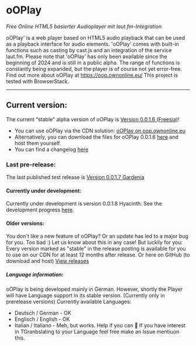 # oOPlay
 _Free Online HTML5 basierter Audioplayer mit laut.fm-Integration_

 oOPlay' is a web player based on HTML5 audio playback that can be used as a playback interface for audio elements. 'oOPlay' comes with built-in functions such as casting by cast.js and an integration of the service laut.fm.
Please note that 'oOPlay' has only been available since the beginning of 2024 and is still in a public alpha. The range of functions is constantly being expanded, but the player is of course not yet error-free.
Find out more about oOPlay at https://oop.ownonline.eu/ 
This project is tested with BrowserStack.

---

## Current version:
The current "stable" alpha version of oOPlay is [Version 0.0.1.6 (Freesia)](https://github.com/ownOnline/oOPlay/releases/tag/v0.0.1.6)!
- You can use oOPlay via the CDN solution: [oOPlay on oop.ownonline.eu](https://oop.ownonline.eu/play?lfmstream=simliveradio) 
- Alternatively, you can download the files for oOPlay 0.0.1.6 [here](https://github.com/ownOnline/oOPlay/tree/02eb49ab78957ceabb127d903c06f797055572d5/Releases/0-0-1-6)  and host them yourself.
- You can find a changelog [here](https://github.com/ownOnline/oOPlay/blob/e2cdd11398e8cf01043fa619d98725c5afdf9c53/Releases/0-0-1-6/chnagelog.txt)

### Last pre-release:
The last published test release is [Version 0.0.1.7 Gardenia](https://github.com/ownOnline/oOPlay/releases/tag/v0.0.1.7)

#### Currently under development:
Currently under development is version 0.0.1.8 Hyacinth. See the development progress [here](https://github.com/ownOnline/oOPlay/tree/e2cdd11398e8cf01043fa619d98725c5afdf9c53/Releases/_currentdevcandidate).

#### Older versions:
You don't like a new feature of oOPlay? Or an update has led to a major bug for you. Too bad :) Let us know about this in any case! But luckily for you: Every version marked as "stable" in the release posting is available for you to use on our CDN for at least 12 months after release. Or here on GitHub (to download and host)
[View releases](https://github.com/ownOnline/oOPlay/releases)

##### Language information:
oOPlay is being developed mainly in German. However, shortly the Player will have Language support in its stable version. (Currently only in prerelease versions)
Currently available Languages:
- Deutsch / German - OK
- Englisch / English - OK
- Italian / Italiano - Meh, but works. Help if you can 🤤
If you have interest in TGranbslating to your Language feel free make an Issue mentiuon this.
